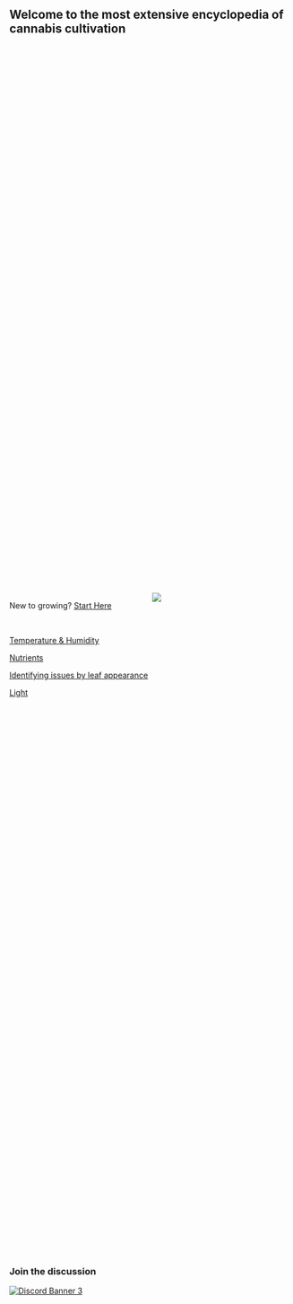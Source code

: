 ## Welcome to the most extensive encyclopedia of cannabis cultivation

<div style="display:flex;
		 height: 80vh;
		 min-height:200px;
        flex-wrap: nowrap;
        flex-direction: column;
        justify-content: space-evenly;">
    <div style="display:flex;flex-direction:row;">
        <div style="margin-right:8px;">
            <p>New to growing? <a href="/Growing_101">Start Here</a> </p>
            <br>
            <p><a href="/Temperature_and_Humidity">Temperature & Humidity</a> </p>
            <p><a href="/Nutrients">Nutrients</a></p>
            <p><a href="/Symptoms_of_bad_health#by_leaf_appearance">Identifying issues by leaf appearance</a></p>
            <p> <a href="/Light">Light</a> </p>
        </div>
        <img src="/images/chemdawgyfrostpic.png" class="noZoom right" style="max-width:40%;object-fit: cover;margin:0px;">
    </div>
    <div class="right" style="flex-direction: column;">
        <h3>Join the discussion</h3>
        <a href="https://discord.gg/gnuNQPZrcV">
        <img class="noZoom right"; style="margin-right:0px;" src="https://discordapp.com/api/guilds/805142315684724786/widget.png?style=banner3" alt="Discord Banner 3"/></a>
    </div>
</div>


